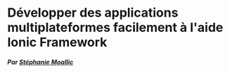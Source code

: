 # Développer des applications multiplateformes facilement à l'aide Ionic Framework
##### Par [Stéphanie Moallic](https://twitter.com/steffy_29)